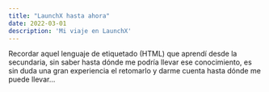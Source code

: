 ```yaml
---
title: "LaunchX hasta ahora"
date: 2022-03-01
description: 'Mi viaje en LaunchX'
---
```


Recordar aquel lenguaje de etiquetado (HTML) que aprendí desde la secundaria, sin saber hasta dónde me podría llevar ese conocimiento, es sin duda una gran experiencia el retomarlo y darme cuenta hasta dónde me puede llevar...
